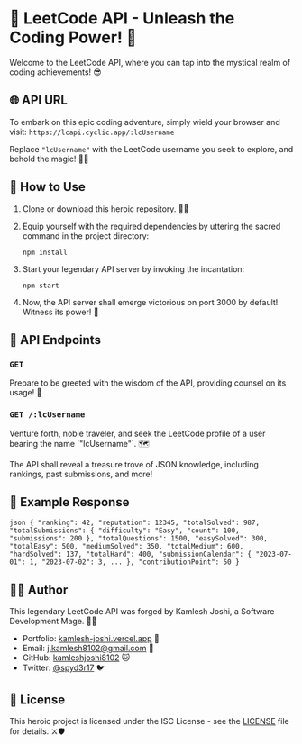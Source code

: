 # 🚀 LeetCode API - Unleash the Coding Power! 💪

Welcome to the LeetCode API, where you can tap into the mystical realm of coding achievements! 😎

## 🌐 API URL

To embark on this epic coding adventure, simply wield your browser and visit:
`https://lcapi.cyclic.app/:lcUsername`

Replace `"lcUsername"` with the LeetCode username you seek to explore, and behold the magic! 🧙‍♂️

## 🏅 How to Use

1. Clone or download this heroic repository. 🦸‍♂️

2. Equip yourself with the required dependencies by uttering the sacred command in the project directory:

   `npm install`

3. Start your legendary API server by invoking the incantation:

   `npm start`

4. Now, the API server shall emerge victorious on port 3000 by default! Witness its power! 🏰

## 🔮 API Endpoints

### `GET`

Prepare to be greeted with the wisdom of the API, providing counsel on its usage! 📜

### `GET /:lcUsername`

Venture forth, noble traveler, and seek the LeetCode profile of a user bearing the name \`"lcUsername"\`. 🗺️

The API shall reveal a treasure trove of JSON knowledge, including rankings, past submissions, and more!

## 💫 Example Response

`json
{
  "ranking": 42,
  "reputation": 12345,
  "totalSolved": 987,
  "totalSubmissions": {
    "difficulty": "Easy",
    "count": 100,
    "submissions": 200
  },
  "totalQuestions": 1500,
  "easySolved": 300,
  "totalEasy": 500,
  "mediumSolved": 350,
  "totalMedium": 600,
  "hardSolved": 137,
  "totalHard": 400,
  "submissionCalendar": {
    "2023-07-01": 1,
    "2023-07-02": 3,
    ...
  },
  "contributionPoint": 50
}
`

## 🦸‍♂️ Author

This legendary LeetCode API was forged by Kamlesh Joshi, a Software Development Mage. 🧙‍♂️

- Portfolio: [kamlesh-joshi.vercel.app](http://kamlesh-joshi.vercel.app) 🏰
- Email: j.kamlesh8102@gmail.com 📧
- GitHub: [kamleshjoshi8102](https://github.com/kamleshjoshi8102) 🐱
- Twitter: [@spyd3r17](https://twitter.com/spyd3r17) 🐦

## 📜 License

This heroic project is licensed under the ISC License - see the [LICENSE](LICENSE) file for details. ⚔️🛡️
